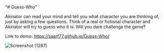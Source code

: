 "# Guess-Who" 

Akinator can read your mind and tell you what character you are thinking of, just by asking a few questions. Think of a real or fictional character and Akinator will try to guess who it is. Will you dare challenge the genie?

Link to demo:
https://saarf77.github.io/Guess-Who/


![Screenshot (1287)](https://user-images.githubusercontent.com/64427190/207830524-bf341d72-9198-4df0-99d9-fa57ed2c5781.png)
